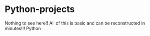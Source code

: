 # Python-projects

Nothing to see here!! All of this is basic and can be reconstructed in minutes!!!
Python
